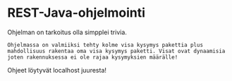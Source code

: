 # REST-Java-ohjelmointi
Ohjelman on tarkoitus olla simpplei trivia.
```
Ohjelmassa on valmiiksi tehty kolme visa kysymys pakettia plus mahdollisuus rakentaa oma visa kysymys paketti. Visat ovat dynaamisia joten rakennuksessa ei ole rajaa kysymyksien määrälle!
```
Ohjeet löytyvät localhost juuresta!
